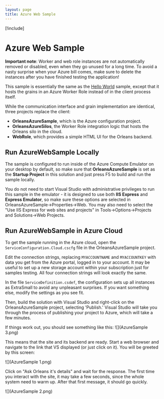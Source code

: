 ```yaml
---
layout: page
title: Azure Web Sample
---
```


[!include[](../../warning-banner.md)]

# Azure Web Sample

**Important note**: Worker and web role instances are not automatically removed or disabled, even when they go unused for a long time. To avoid a nasty surprise when your Azure bill comes, make sure to delete the instances after you have finished testing the application!

This sample is essentially the same as the [Hello World](Hello-World.md) sample, except that it hosts the grains in an Azure Worker Role instead of in the client process itself.

While the communication interface and grain implementation are identical, three projects replace the client:

- **OrleansAzureSample**, which is the Azure configuration project.
- **OrleansAzureSilos**, the Worker Role integration logic that hosts the Orleans silo in the cloud.
- **WebRole**, which provides a simple HTML UI for the Orleans backend.

## Run AzureWebSample Locally

The sample is configured to run inside of the Azure Compute Emulator on your desktop by default, so make sure that **OrleansAzureSample** is set as the **Startup Project** in this solution and just press F5 to build and run the sample locally.

You do not need to start Visual Studio with administrative privileges to run this sample in the emulator - it is designed to use both **IIS Express** and **Express Emulator**, so make sure these options are selected in OrleansAzureSample->Properties->Web.
You may also need to select the "Use IIS Express for web sites and projects" in Tools->Options->Projects and Solutions->Web Projects.

## Run AzureWebSample in Azure Cloud

To get the sample running in the Azure cloud, open the `ServiceConfiguration.Cloud.cscfg` file in the OrleansAzureSample project.

Edit the connection strings, replacing `MYACCOUNTNAME` and `MYACCOUNTKEY` with data you get from the Azure portal, logged in to your account. It may be useful to set up a new storage account within your subscription just for samples testing. All four connection strings will look exactly the same.

In the file `ServiceDefinition.csdef`, the configuration sets up all instances as ExtraSmall to avoid any unpleasant surprises. If you want something else, modify the settings as you see fit.

Then, build the solution with Visual Studio and right-click on the OrleansAzureSample project, selecting 'Publish.' Visual Studio will take you through the process of publishing your project to Azure, which will take a few minutes.

If things work out, you should see something like this:
![](AzureSample 3.png)

This means that the site and its backend are ready. Start a web browser and navigate to the link that VS displayed (or just click on it). You will be greeted by this screen:

![](AzureSample 1.png)


Click on "Ask Orleans it's details" and wait for the response. The first time you interact with the site, it may take a few seconds, since the whole system need to warm up. After that first message, it should go quickly.

![](AzureSample 2.png)
